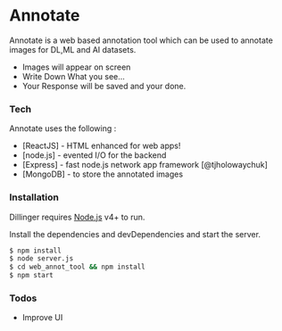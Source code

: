 # Annotate



Annotate is a web based annotation tool which can be used to annotate images for DL,ML and AI datasets.

  - Images will appear on screen
  - Write Down What you see...
  - Your Response will be saved and your done.

### Tech

Annotate uses the following :

* [ReactJS] - HTML enhanced for web apps!
* [node.js] - evented I/O for the backend
* [Express] - fast node.js network app framework [@tjholowaychuk]
* [MongoDB] - to store the annotated images


### Installation

Dillinger requires [Node.js](https://nodejs.org/) v4+ to run.

Install the dependencies and devDependencies and start the server.

```sh
$ npm install
$ node server.js
$ cd web_annot_tool && npm install 
$ npm start
```


### Todos

 - Improve UI


